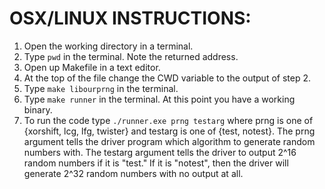 # OSX/LINUX INSTRUCTIONS:

1. Open the working directory in a terminal.
2. Type `pwd` in the terminal. Note the returned address.
3. Open up Makefile in a text editor.
4. At the top of the file change the CWD variable to the output of step 2.
5. Type `make libourprng` in the terminal.
6. Type `make runner` in the terminal. At this point you have a working
   binary.
7. To run the code type `./runner.exe prng testarg` where prng is one of {xorshift,
   lcg, lfg, twister} and testarg is one of {test, notest}. The prng argument
   tells the driver program which algorithm to generate random numbers with.
   The testarg argument tells the driver to output 2^16 random numbers if it
   is "test." If it is "notest", then the driver will generate 2^32 random
   numbers with no output at all.

